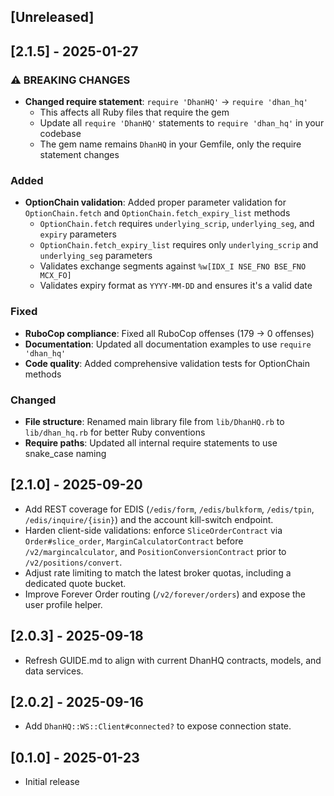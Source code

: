 ## [Unreleased]

## [2.1.5] - 2025-01-27

### ⚠️ BREAKING CHANGES
- **Changed require statement**: `require 'DhanHQ'` → `require 'dhan_hq'`
  - This affects all Ruby files that require the gem
  - Update all `require 'DhanHQ'` statements to `require 'dhan_hq'` in your codebase
  - The gem name remains `DhanHQ` in your Gemfile, only the require statement changes

### Added
- **OptionChain validation**: Added proper parameter validation for `OptionChain.fetch` and `OptionChain.fetch_expiry_list` methods
  - `OptionChain.fetch` requires `underlying_scrip`, `underlying_seg`, and `expiry` parameters
  - `OptionChain.fetch_expiry_list` requires only `underlying_scrip` and `underlying_seg` parameters
  - Validates exchange segments against `%w[IDX_I NSE_FNO BSE_FNO MCX_FO]`
  - Validates expiry format as `YYYY-MM-DD` and ensures it's a valid date

### Fixed
- **RuboCop compliance**: Fixed all RuboCop offenses (179 → 0 offenses)
- **Documentation**: Updated all documentation examples to use `require 'dhan_hq'`
- **Code quality**: Added comprehensive validation tests for OptionChain methods

### Changed
- **File structure**: Renamed main library file from `lib/DhanHQ.rb` to `lib/dhan_hq.rb` for better Ruby conventions
- **Require paths**: Updated all internal require statements to use snake_case naming

## [2.1.0] - 2025-09-20

- Add REST coverage for EDIS (`/edis/form`, `/edis/bulkform`, `/edis/tpin`, `/edis/inquire/{isin}`) and the account kill-switch endpoint.
- Harden client-side validations: enforce `SliceOrderContract` via `Order#slice_order`, `MarginCalculatorContract` before `/v2/margincalculator`, and `PositionConversionContract` prior to `/v2/positions/convert`.
- Adjust rate limiting to match the latest broker quotas, including a dedicated quote bucket.
- Improve Forever Order routing (`/v2/forever/orders`) and expose the user profile helper.

## [2.0.3] - 2025-09-18

- Refresh GUIDE.md to align with current DhanHQ contracts, models, and data services.

## [2.0.2] - 2025-09-16

- Add `DhanHQ::WS::Client#connected?` to expose connection state.

## [0.1.0] - 2025-01-23

- Initial release
